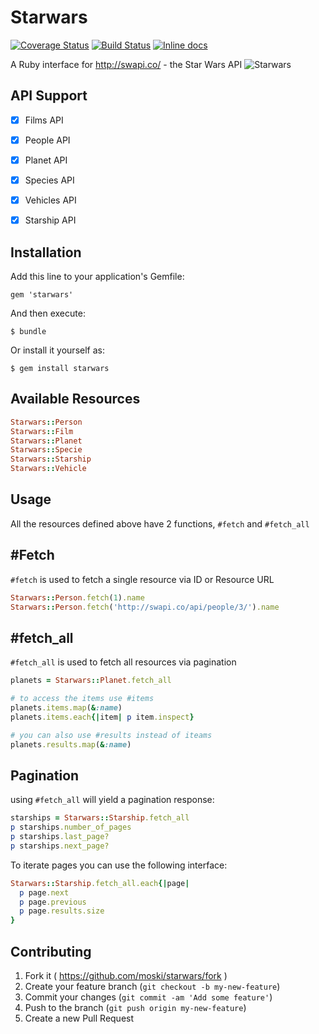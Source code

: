# Starwars

[![Coverage Status](https://coveralls.io/repos/moski/starwars/badge.png?branch=master)](https://coveralls.io/r/moski/starwars?branch=master)
[![Build Status](https://travis-ci.org/moski/starwars.svg?branch=master)](https://travis-ci.org/moski/starwars)
[![Inline docs](http://inch-ci.org/github/moski/starwars.svg?branch=master&style=flat)](http://inch-ci.org/github/moski/starwars)

A Ruby interface for http://swapi.co/ - the Star Wars API
![Starwars](https://s3.amazonaws.com/f.cl.ly/items/1r2F2K460v1R2o011n1M/star-wars-evolution-evolution-funny.jpg)

## API Support
- [x] Films API
- [x] People API
- [x] Planet API
- [x] Species API
- [x] Vehicles API
- [x] Starship API


## Installation

Add this line to your application's Gemfile:

    gem 'starwars'

And then execute:

    $ bundle

Or install it yourself as:

    $ gem install starwars


## Available Resources

```ruby
Starwars::Person
Starwars::Film
Starwars::Planet
Starwars::Specie
Starwars::Starship
Starwars::Vehicle
```

## Usage

All the resources defined above have 2 functions, `#fetch` and `#fetch_all` 

## #Fetch

`#fetch` is used to fetch a single resource via ID or Resource URL

```ruby
Starwars::Person.fetch(1).name
Starwars::Person.fetch('http://swapi.co/api/people/3/').name
```

## #fetch_all

`#fetch_all` is used to fetch all resources via pagination 

```ruby
planets = Starwars::Planet.fetch_all

# to access the items use #items
planets.items.map(&:name)
planets.items.each{|item| p item.inspect}

# you can also use #results instead of iteams
planets.results.map(&:name)
```

## Pagination

using `#fetch_all` will yield a pagination response:

```ruby
starships = Starwars::Starship.fetch_all
p starships.number_of_pages
p starships.last_page?
p starships.next_page?
```

To iterate pages you can use the following interface:

```ruby
Starwars::Starship.fetch_all.each{|page|
  p page.next
  p page.previous
  p page.results.size
}
```
## Contributing

1. Fork it ( https://github.com/moski/starwars/fork )
2. Create your feature branch (`git checkout -b my-new-feature`)
3. Commit your changes (`git commit -am 'Add some feature'`)
4. Push to the branch (`git push origin my-new-feature`)
5. Create a new Pull Request